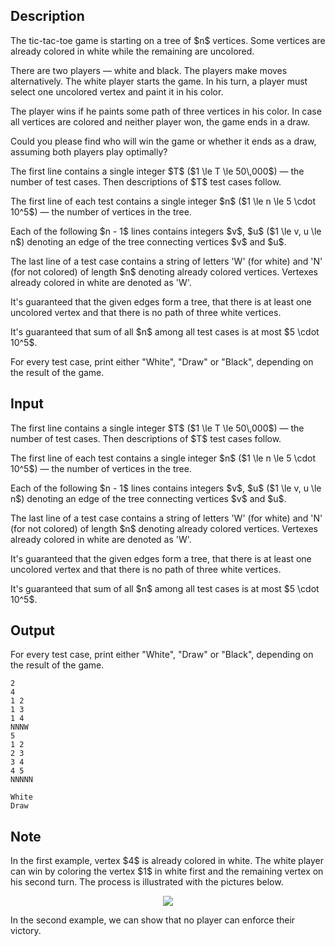 ## Description

<div><p>The tic-tac-toe game is starting on a tree of $n$ vertices. Some vertices are already colored in white while the remaining are uncolored.</p><p>There are two players&nbsp;— white and black. The players make moves alternatively. The white player starts the game. In his turn, a player must select one uncolored vertex and paint it in his color.</p><p>The player wins if he paints some path of three vertices in his color. In case all vertices are colored and neither player won, the game ends in a draw.</p><p>Could you please find who will win the game or whether it ends as a draw, assuming both players play optimally? </p></div><div class="input-specification"><p>The first line contains a single integer $T$ ($1 \le T \le 50\,000$)&nbsp;— the number of test cases. Then descriptions of $T$ test cases follow.</p><p>The first line of each test contains a single integer $n$ ($1 \le n \le 5 \cdot 10^5$)&nbsp;— the number of vertices in the tree.</p><p>Each of the following $n - 1$ lines contains integers $v$, $u$ ($1 \le v, u \le n$) denoting an edge of the tree connecting vertices $v$ and $u$.</p><p>The last line of a test case contains a string of letters '<span class="tex-font-style-tt">W</span>' (for white) and '<span class="tex-font-style-tt">N</span>' (for not colored) of length $n$ denoting already colored vertices. Vertexes already colored in white are denoted as '<span class="tex-font-style-tt">W</span>'.</p><p>It's guaranteed that the given edges form a tree, that there is at least one uncolored vertex and that there is no path of three white vertices.</p><p>It's guaranteed that sum of all $n$ among all test cases is at most $5 \cdot 10^5$.</p></div><div class="output-specification"><p>For every test case, print either "<span class="tex-font-style-tt">White</span>", "<span class="tex-font-style-tt">Draw</span>" or "<span class="tex-font-style-tt">Black</span>", depending on the result of the game.</p></div>

## Input

<p>The first line contains a single integer $T$ ($1 \le T \le 50\,000$)&nbsp;— the number of test cases. Then descriptions of $T$ test cases follow.</p><p>The first line of each test contains a single integer $n$ ($1 \le n \le 5 \cdot 10^5$)&nbsp;— the number of vertices in the tree.</p><p>Each of the following $n - 1$ lines contains integers $v$, $u$ ($1 \le v, u \le n$) denoting an edge of the tree connecting vertices $v$ and $u$.</p><p>The last line of a test case contains a string of letters '<span class="tex-font-style-tt">W</span>' (for white) and '<span class="tex-font-style-tt">N</span>' (for not colored) of length $n$ denoting already colored vertices. Vertexes already colored in white are denoted as '<span class="tex-font-style-tt">W</span>'.</p><p>It's guaranteed that the given edges form a tree, that there is at least one uncolored vertex and that there is no path of three white vertices.</p><p>It's guaranteed that sum of all $n$ among all test cases is at most $5 \cdot 10^5$.</p>

## Output

<p>For every test case, print either "<span class="tex-font-style-tt">White</span>", "<span class="tex-font-style-tt">Draw</span>" or "<span class="tex-font-style-tt">Black</span>", depending on the result of the game.</p>





```input1
2
4
1 2
1 3
1 4
NNNW
5
1 2
2 3
3 4
4 5
NNNNN
```




```output1
White
Draw
```



## Note

<p>In the first example, vertex $4$ is already colored in white. The white player can win by coloring the vertex $1$ in white first and the remaining vertex on his second turn. The process is illustrated with the pictures below.</p><center> <img class="tex-graphics" src="file://CMyZpFtn.png" style="max-width: 100.0%;max-height: 100.0%;"> </center><p>In the second example, we can show that no player can enforce their victory.</p>
